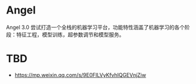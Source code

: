 # Angel

Angel 3.0 尝试打造一个全栈的机器学习平台，功能特性涵盖了机器学习的各个阶段：特征工程，模型训练，超参数调节和模型服务。

# TBD

- https://mp.weixin.qq.com/s/9E0FILVyKfvhIQGEVnjZiw

